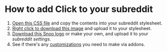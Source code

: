 # How to add Click to your subreddit

1. [Open this CSS file](https://raw.githubusercontent.com/githue/click-reddit/master/stylesheet.css) and copy the contents into your subreddit stylesheet.
2. [Right click to download this image](https://raw.githubusercontent.com/githue/click-reddit/master/sprite.png) and upload it to your stylesheet.
3. [Download this Snoo logo](https://raw.githubusercontent.com/githue/click-reddit/master/snoo.png) or make your own, and upload it to your *subreddit settings*.
4. See if there's any [customizations](https://www.reddit.com/r/click/wiki) you need to make via addons.
